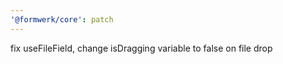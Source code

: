 ```yaml
---
'@formwerk/core': patch
---
```


fix useFileField, change isDragging variable to false on file drop
